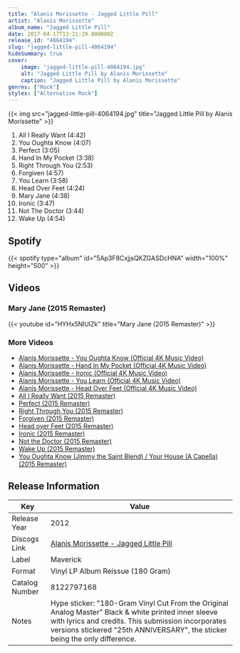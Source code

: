 ```yaml
---
title: "Alanis Morissette - Jagged Little Pill"
artist: "Alanis Morissette"
album_name: "Jagged Little Pill"
date: 2017-04-17T13:21:29.000000Z
release_id: "4064194"
slug: "jagged-little-pill-4064194"
hideSummary: true
cover:
    image: "jagged-little-pill-4064194.jpg"
    alt: "Jagged Little Pill by Alanis Morissette"
    caption: "Jagged Little Pill by Alanis Morissette"
genres: ["Rock"]
styles: ["Alternative Rock"]
---
```


{{< img src="jagged-little-pill-4064194.jpg" title="Jagged Little Pill by Alanis Morissette" >}}

<!-- section break -->

1. All I Really Want (4:42)
2. You Oughta Know (4:07)
3. Perfect (3:05)
4. Hand In My Pocket (3:38)
5. Right Through You (2:53)
6. Forgiven (4:57)
7. You Learn (3:58)
8. Head Over Feet (4:24)
9. Mary Jane (4:38)
10. Ironic (3:47)
11. Not The Doctor (3:44)
12. Wake Up (4:54)

<!-- section break -->


## Spotify
{{< spotify type="album" id="5Ap3F8CxjjsQKZGASDcHNA" width="100%" height="500" >}}



## Videos
### Mary Jane (2015 Remaster)
{{< youtube id="HYHx5NlUlZk" title="Mary Jane (2015 Remaster)" >}}<br>

### More Videos

- [Alanis Morissette - You Oughta Know (Official 4K Music Video)](https://www.youtube.com/watch?v=NPcyTyilmYY)
- [Alanis Morissette - Hand In My Pocket (Official 4K Music Video)](https://www.youtube.com/watch?v=CUjIY_XxF1g)
- [Alanis Morissette - Ironic (Official 4K Music Video)](https://www.youtube.com/watch?v=Jne9t8sHpUc)
- [Alanis Morissette - You Learn (Official 4K Music Video)](https://www.youtube.com/watch?v=GFW-WfuX2Dk)
- [Alanis Morissette - Head Over Feet (Official 4K Music Video)](https://www.youtube.com/watch?v=4iuO49jbovg)
- [All I Really Want (2015 Remaster)](https://www.youtube.com/watch?v=9t9HQMGfGrY)
- [Perfect (2015 Remaster)](https://www.youtube.com/watch?v=jZ-_oyHFdeM)
- [Right Through You (2015 Remaster)](https://www.youtube.com/watch?v=gpCE80nmeTw)
- [Forgiven (2015 Remaster)](https://www.youtube.com/watch?v=-9DnL-TlyJw)
- [Head over Feet (2015 Remaster)](https://www.youtube.com/watch?v=r5thPd3hAKs)
- [Ironic (2015 Remaster)](https://www.youtube.com/watch?v=Adu-EfJbuBs)
- [Not the Doctor (2015 Remaster)](https://www.youtube.com/watch?v=Jpm3SPXeB2I)
- [Wake Up (2015 Remaster)](https://www.youtube.com/watch?v=JX6FbIkfyro)
- [You Oughta Know (Jimmy the Saint Blend) / Your House (A Capella) (2015 Remaster)](https://www.youtube.com/watch?v=SIVIzG86_jE)


## Release Information
|  Key           | Value                                                |
| ---------------| ---------------------------------------------------- |
| Release Year   | 2012                                   |
| Discogs Link   | [Alanis Morissette - Jagged Little Pill](https://www.discogs.com/release/4064194-Alanis-Morissette-Jagged-Little-Pill) |
| Label          | Maverick |
| Format         | Vinyl LP Album Reissue (180 Gram) |
| Catalog Number | 8122797168 |
| Notes | Hype sticker: "180-Gram Vinyl Cut From the Original Analog Master"  Black & white printed inner sleeve with lyrics and credits.  This submission incorporates versions stickered "25th ANNIVERSARY", the sticker being the only difference. |